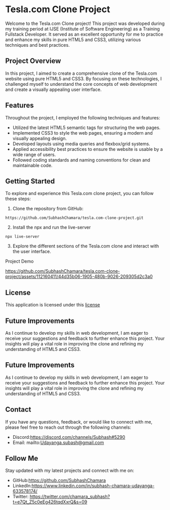 # Tesla.com Clone Project

Welcome to the Tesla.com Clone project! This project was developed during my training period at IJSE (Institute of Software Engineering) as a Training Fullstack Developer. It served as an excellent opportunity for me to practice and enhance my skills in pure HTML5 and CSS3, utilizing various techniques and best practices.

## Project Overview

In this project, I aimed to create a comprehensive clone of the Tesla.com website using pure HTML5 and CSS3. By focusing on these technologies, I challenged myself to understand the core concepts of web development and create a visually appealing user interface.

## Features

Throughout the project, I employed the following techniques and features:

- Utilized the latest HTML5 semantic tags for structuring the web pages.
- Implemented CSS3 to style the web pages, ensuring a modern and visually appealing design.
- Developed layouts using media queries and flexbox/grid systems.
- Applied accessibility best practices to ensure the website is usable by a wide range of users.
- Followed coding standards and naming conventions for clean and maintainable code.

## Getting Started

To explore and experience this Tesla.com clone project, you can follow these steps:

1. Clone the repository from GitHub: 
 ```
https://github.com/SubhashChamara/tesla.com-clone-project.git
 ```
2. Install the npx and run the live-server
 ```
npx live-server
 ```
3. Explore the different sections of the Tesla.com clone and interact with the user interface.

Project Demo

https://github.com/SubhashChamara/tesla.com-clone-project/assets/112160411/44d35b06-1905-480b-9026-209305d2c3a0

## License

This application is licensed under this [license](License.txt)

## Future Improvements

As I continue to develop my skills in web development, I am eager to receive your suggestions and feedback to further enhance this project. Your insights will play a vital role in improving the clone and refining my understanding of HTML5 and CSS3.

## Future Improvements

As I continue to develop my skills in web development, I am eager to receive your suggestions and feedback to further enhance this project. Your insights will play a vital role in improving the clone and refining my understanding of HTML5 and CSS3.

## Contact

If you have any questions, feedback, or would like to connect with me, please feel free to reach out through the following channels:

- Discord:https://discord.com/channels/Subhash#5290
- Email: mailto:Udayanga.subash@gmail.com

## Follow Me
Stay updated with my latest projects and connect with me on:

- GitHub:https://github.com/SubhashChamara
- LinkedIn:https://www.linkedin.com/in/subhash-chamara-udayanga-633578174/
- Twitter: https://twitter.com/chamara_subhash?t=e7Qt_Z5c0eEg426tqdXxrQ&s=09


